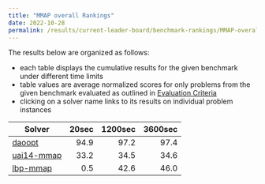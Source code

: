 ```yaml
---
title: "MMAP overall Rankings"
date: 2022-10-28
permalink: /results/current-leader-board/benchmark-rankings/MMAP-overall-rankings
---
```




The results below are organized as follows:
- each table displays the cumulative results for the given benchmark under different time limits
- table values are average normalized scores for only problems from the given benchmark evaluated as outlined in [Evaluation Criteria](https://uaicompetition.github.io/uci-2022/results/evaluation-criteria/)
- clicking on a solver name links to its results on individual problem instances


|                       Solver                        | 20sec | 1200sec | 3600sec |
| --------------------------------------------------- | ----: | ------: | ------: |
| [daoopt](../solver-scores/daoopt-scores.md)         |  94.9 |    97.2 |    97.4 |
| [uai14-mmap](../solver-scores/uai14-mmap-scores.md) |  33.2 |    34.5 |    34.6 |
| [lbp-mmap](../solver-scores/lbp-mmap-scores.md)     |   0.5 |    42.6 |    46.0 |

